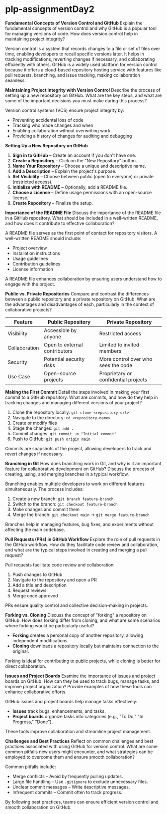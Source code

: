 # plp-assignmentDay2


**Fundamental Concepts of Version Control and GitHub**
Explain the fundamental concepts of version control and why GitHub is a popular tool for managing versions of code. How does version control help in maintaining project integrity?

Version control is a system that records changes to a file or set of files over time, enabling developers to recall specific versions later. It helps in tracking modifications, reverting changes if necessary, and collaborating efficiently with others. GitHub is a widely used platform for version control because it offers a cloud-based repository hosting service with features like pull requests, branching, and issue tracking, making collaboration seamless.


**Maintaining Project Integrity with Version Control**
Describe the process of setting up a new repository on GitHub. What are the key steps, and what are some of the important decisions you must make during this process?

Version control systems (VCS) ensure project integrity by:
- Preventing accidental loss of code
- Tracking who made changes and when
- Enabling collaboration without overwriting work
- Providing a history of changes for auditing and debugging

**Setting Up a New Repository on GitHub**

1. **Sign in to GitHub** – Create an account if you don't have one.
2. **Create a Repository** – Click on the "New Repository" button.
3. **Name Your Repository** – Choose a unique and descriptive name.
4. **Add a Description** – Explain the project's purpose.
5. **Set Visibility** – Choose between public (open to everyone) or private (restricted access).
6. **Initialize with README** – Optionally, add a README file.
7. **Choose a License** – Define usage permissions with an open-source license.
8. **Create Repository** – Finalize the setup.

**Importance of the README File**
Discuss the importance of the README file in a GitHub repository. What should be included in a well-written README, and how does it contribute to effective collaboration?

A README file serves as the first point of contact for repository visitors. A well-written README should include:
- Project overview
- Installation instructions
- Usage guidelines
- Contribution guidelines
- License information

A README file enhances collaboration by ensuring users understand how to engage with the project.

**Public vs. Private Repositories**
Compare and contrast the differences between a public repository and a private repository on GitHub. What are the advantages and disadvantages of each, particularly in the context of collaborative projects?

| Feature | Public Repository | Private Repository |
|---------|------------------|------------------|
| Visibility | Accessible by anyone | Restricted access |
| Collaboration | Open to external contributors | Limited to invited members |
| Security | Potential security risks | More control over who sees the code |
| Use Case | Open-source projects | Proprietary or confidential projects |

**Making the First Commit**
Detail the steps involved in making your first commit to a GitHub repository. What are commits, and how do they help in tracking changes and managing different versions of your project?


1. Clone the repository locally: `git clone <repository-url>`
2. Navigate to the directory: `cd <repository-name>`
3. Create or modify files
4. Stage the changes: `git add .`
5. Commit changes: `git commit -m "Initial commit"`
6. Push to GitHub: `git push origin main`

Commits are snapshots of the project, allowing developers to track and revert changes if necessary.

**Branching in Git**
How does branching work in Git, and why is it an important feature for collaborative development on GitHub? Discuss the process of creating, using, and merging branches in a typical workflow.

Branching enables multiple developers to work on different features simultaneously. The process includes:
1. Create a new branch: `git branch feature-branch`
2. Switch to the branch: `git checkout feature-branch`
3. Make changes and commit them
4. Merge the branch: `git checkout main` → `git merge feature-branch`

Branches help in managing features, bug fixes, and experiments without affecting the main codebase.

**Pull Requests (PRs) in GitHub Workflow**
Explore the role of pull requests in the GitHub workflow. How do they facilitate code review and collaboration, and what are the typical steps involved in creating and merging a pull request?

Pull requests facilitate code review and collaboration:
1. Push changes to GitHub
2. Navigate to the repository and open a PR
3. Add a title and description
4. Request reviews
5. Merge once approved

PRs ensure quality control and collective decision-making in projects.

**Forking vs. Cloning**
Discuss the concept of "forking" a repository on GitHub. How does forking differ from cloning, and what are some scenarios where forking would be particularly useful?


- **Forking** creates a personal copy of another repository, allowing independent modifications.
- **Cloning** downloads a repository locally but maintains connection to the original.

Forking is ideal for contributing to public projects, while cloning is better for direct collaboration.

**Issues and Project Boards**
Examine the importance of issues and project boards on GitHub. How can they be used to track bugs, manage tasks, and improve project organization? Provide examples of how these tools can enhance collaborative efforts.

GitHub issues and project boards help manage tasks effectively:
- **Issues** track bugs, enhancements, and tasks.
- **Project boards** organize tasks into categories (e.g., "To Do," "In Progress," "Done").

These tools improve collaboration and streamline project management.

**Challenges and Best Practices**
Reflect on common challenges and best practices associated with using GitHub for version control. What are some common pitfalls new users might encounter, and what strategies can be employed to overcome them and ensure smooth collaboration?


Common pitfalls include:
- Merge conflicts – Avoid by frequently pulling updates.
- Large file handling – Use `.gitignore` to exclude unnecessary files.
- Unclear commit messages – Write descriptive messages.
- Infrequent commits – Commit often to track progress.

By following best practices, teams can ensure efficient version control and smooth collaboration on GitHub.

